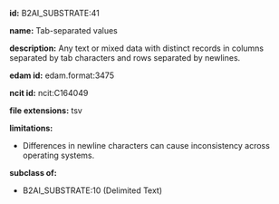 **id:** B2AI_SUBSTRATE:41

**name:** Tab-separated values

**description:** Any text or mixed data with distinct records in columns separated by tab characters and rows separated by newlines.

**edam id:** edam.format:3475

**ncit id:** ncit:C164049

**file extensions:** tsv

**limitations:**

- Differences in newline characters can cause inconsistency across operating systems.

**subclass of:**

- B2AI_SUBSTRATE:10 (Delimited Text)
